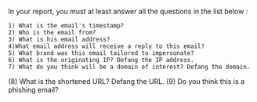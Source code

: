 In your report, you must at least answer all the questions in the list below :

    1) What is the email's timestamp?
    2) Who is the email from?
    3) What is his email address?
    4)What email address will receive a reply to this email?
    5) What brand was this email tailored to impersonate?
    6) What is the originating IP? Defang the IP address.
    7) What do you think will be a domain of interest? Defang the domain.
   (8)  What is the shortened URL? Defang the URL.
   (9)  Do you think this is a phishing email?


